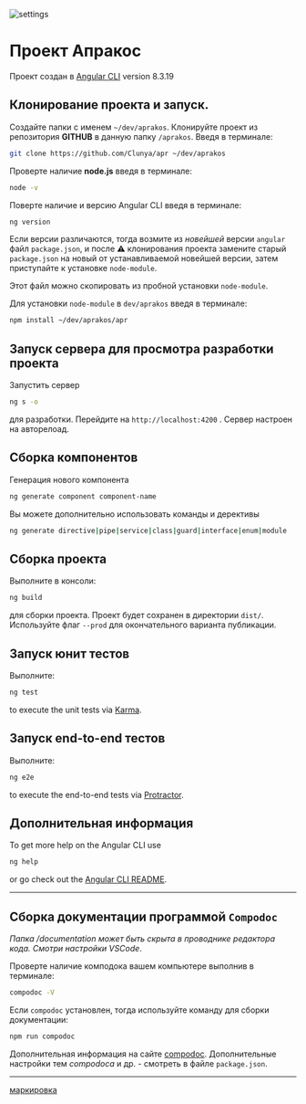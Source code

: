 ![settings](https://1.bp.blogspot.com/-VfbWcrw4Qpc/XdKynSuNRdI/AAAAAAAAErE/ESat0jf6020jPfcX6i__fpJgmsn_ltiRQCLcBGAsYHQ/s320/settings.png)

# Проект **Апракос**

Проект создан в [Angular CLI](https://github.com/angular/angular-cli) version 8.3.19


## **Клонирование проекта и запуск**.

Создайте папки с именем `~/dev/aprakos`.
Клонируйте проект из репозитория **GITHUB**  в данную папку `/aprakos`. Введя в терминале: 

```bash
git clone https://github.com/Clunya/apr ~/dev/aprakos
```

Проверте наличие **node.js** введя в терминале: 

```bash
node -v
```

Поверте наличие и версию Angular CLI введя в терминале: 

```bash
ng version
```

Если версии различаются, тогда возмите из *новейшей* версии `angular` файл `package.json`, и после ⚠️ клонирования проекта замените старый `package.json` на новый от устанавливаемой новейшей версии, затем приступайте к установке `node-module`.

Этот файл можно скопировать из пробной установки `node-module`.

Для установки `node-module` в `dev/aprakos` введя в терминале: 

```bash
npm install ~/dev/aprakos/apr
```

## **Запуск сервера для просмотра разработки проекта**

Запустить сервер 

```bash
ng s -o
```

 для разработки. Перейдите на `http://localhost:4200` . Сервер настроен на авторелоад.

## **Сборка компонентов**

Генерация нового компонента 

```bash
ng generate component component-name
```
Вы можете дополнительно использовать команды и дерективы 

```bash
ng generate directive|pipe|service|class|guard|interface|enum|module
```

## **Сборка проекта**

Выполните в консоли:

```bash
ng build
```

для сборки проекта. Проект будет сохранен в директории `dist/`. Используйте флаг `--prod` для окончательного варианта публикации.

## **Запуск юнит тестов**

Выполните:

```bash
ng test
```
to execute the unit tests via [Karma](https://karma-runner.github.io).

## **Запуск end-to-end тестов**

Выполните:

```bash
ng e2e
```

to execute the end-to-end tests via [Protractor](http://www.protractortest.org/).

## Дополнительная информация

To get more help on the Angular CLI use 

```bash
ng help
```

or go check out the [Angular CLI README](https://github.com/angular/angular-cli/blob/master/README.md).

---

## **Сборка документации программой `Compodoc`**

*Папка /documentation может быть скрыта в проводнике редактора кода. Смотри настройки VSCode*.

Проверте наличие комподока вашем компьютере выполнив в терминале:

```bash
compodoc -V
```

Если `compodoc` установлен, тогда используйте команду для сборки документации: 

```bash
npm run compodoc
```

Дополнительная информация на сайте [compodoc](http://compodoc.app).
Дополнительные настройки тем *compodoca* и др. - смотреть в файле `package.json`.

---
[маркировка](маркировка.html)
